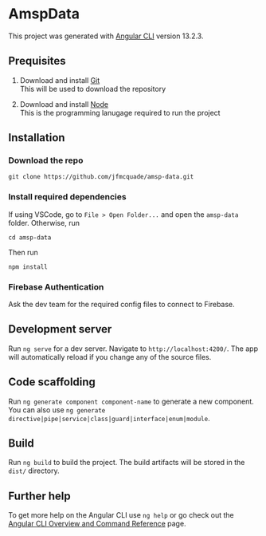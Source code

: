 # AmspData

This project was generated with [Angular CLI](https://github.com/angular/angular-cli) version 13.2.3.

## Prequisites

1. Download and install [Git](https://git-scm.com/downloads)  
   This will be used to download the repository

2. Download and install [Node](https://nodejs.org/en/download/)  
   This is the programming lanugage required to run the project

## Installation

### Download the repo
```
git clone https://github.com/jfmcquade/amsp-data.git
```

### Install required dependencies

If using VSCode, go to `File > Open Folder...` and open the `amsp-data` folder. Otherwise, run
```
cd amsp-data
```

Then run 
```
npm install
```

### Firebase Authentication

Ask the dev team for the required config files to connect to Firebase.

## Development server

Run `ng serve` for a dev server. Navigate to `http://localhost:4200/`. The app will automatically reload if you change any of the source files.

## Code scaffolding

Run `ng generate component component-name` to generate a new component. You can also use `ng generate directive|pipe|service|class|guard|interface|enum|module`.

## Build

Run `ng build` to build the project. The build artifacts will be stored in the `dist/` directory.

## Further help

To get more help on the Angular CLI use `ng help` or go check out the [Angular CLI Overview and Command Reference](https://angular.io/cli) page.
